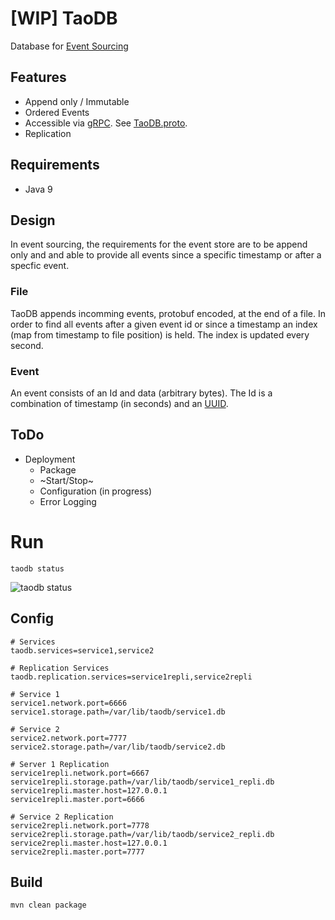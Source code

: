 # [WIP] TaoDB
Database for [Event Sourcing](https://www.google.de/search?q=event+sourcing)
## Features
- Append only / Immutable
- Ordered Events
- Accessible via [gRPC](https://grpc.io). See [TaoDB.proto](https://github.com/puddingspudding/taoDB/blob/master/src/main/proto/).
- Replication

## Requirements
- Java 9

## Design
In event sourcing, the requirements for the event store are to be append only and and able to provide all events since a specific timestamp or after a specfic event.

### File
TaoDB appends incomming events, protobuf encoded, at the end of a file.
In order to find all events after a given event id or since a timestamp an index (map from timestamp to file position) is held. The index is updated every second.

### Event
An event consists of an Id and data (arbitrary bytes). The Id is a combination of timestamp (in seconds) and an [UUID](https://en.wikipedia.org/wiki/Universally_unique_identifier).


## ToDo
- Deployment
  - Package
  - ~Start/Stop~
  - Configuration (in progress)
  - Error Logging


# Run

```
taodb status
```
![taodb status](https://github.com/puddingspudding/taoDB/tree/master/docs/status.png)

## Config
```
# Services
taodb.services=service1,service2

# Replication Services
taodb.replication.services=service1repli,service2repli

# Service 1
service1.network.port=6666
service1.storage.path=/var/lib/taodb/service1.db

# Service 2
service2.network.port=7777
service2.storage.path=/var/lib/taodb/service2.db

# Server 1 Replication
service1repli.network.port=6667
service1repli.storage.path=/var/lib/taodb/service1_repli.db
service1repli.master.host=127.0.0.1
service1repli.master.port=6666

# Service 2 Replication
service2repli.network.port=7778
service2repli.storage.path=/var/lib/taodb/service2_repli.db
service2repli.master.host=127.0.0.1
service2repli.master.port=7777
```

## Build
```
mvn clean package
```

